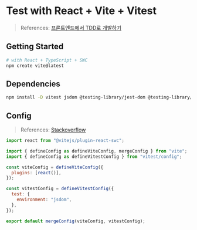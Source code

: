 # Test with React + Vite + Vitest

> References: [프론트엔드에서 TDD로 개발하기](https://gdsc-university-of-seoul.github.io/how-to-develop-frontend-using-TDD/)

## Getting Started

```sh
# with React + TypeScript + SWC
npm create vite@latest
```

## Dependencies

```sh
npm install -D vitest jsdom @testing-library/jest-dom @testing-library/react @testing-library/user-event
```

## Config

> References: [Stackoverflow](https://stackoverflow.com/questions/72146352/vitest-defineconfig-test-does-not-exist-in-type-userconfigexport)

```js
import react from "@vitejs/plugin-react-swc";

import { defineConfig as defineViteConfig, mergeConfig } from "vite";
import { defineConfig as defineVitestConfig } from "vitest/config";

const viteConfig = defineViteConfig({
  plugins: [react()],
});

const vitestConfig = defineVitestConfig({
  test: {
    environment: "jsdom",
  },
});

export default mergeConfig(viteConfig, vitestConfig);
```
